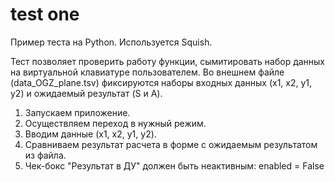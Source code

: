 # test one
Пример теста на Python. Используется Squish.

Тест позволяет проверить работу функции, сымитировать набор данных на виртуальной клавиатуре пользователем.
Во внешнем файле (data_OGZ_plane.tsv) фиксируются наборы входных данных (x1, x2, y1, y2) и ожидаемый результат (S и A).

1. Запускаем приложение.
2. Осуществляем переход в нужный режим.
3. Вводим данные (x1, x2, y1, y2).
4. Сравниваем результат расчета в форме с ожидаемым результатом из файла.
5. Чек-бокс "Результат в ДУ" должен быть неактивным: enabled = False
